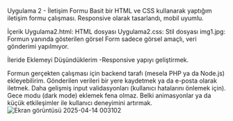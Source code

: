 Uygulama 2 - İletişim Formu
Basit bir HTML ve CSS kullanarak yaptığım iletişim formu çalışması. Responsive olarak tasarlandı, mobil uyumlu.

İçerik
Uygulama2.html: HTML dosyası
Uygulama2.css: Stil dosyası
img1.jpg: Formun yanında gösterilen görsel
Form sadece görsel amaçlı, veri gönderimi yapılmıyor.

İleride Eklemeyi Düşündüklerim
-Responsive yapıyı geliştirmek.

Formun gerçekten çalışması için backend tarafı (mesela PHP ya da Node.js) ekleyebilirim.
Gönderilen verileri bir yere kaydetmek ya da e-posta olarak iletmek.
Daha gelişmiş input validasyonları (kullanıcı hatalarını önlemek için).
Gece modu (dark mode) eklemek fena olmaz.
Belki animasyonlar ya da küçük etkileşimler ile kullanıcı deneyimini artırmak.
![Ekran görüntüsü 2025-04-14 003102](https://github.com/user-attachments/assets/2dcc7dfa-d338-4e6f-a41c-c312b07bb25e)
